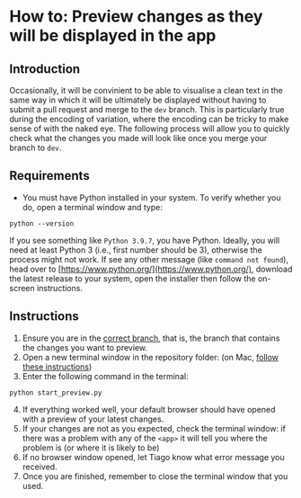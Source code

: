 # How to: Preview changes as they will be displayed in the app

## Introduction
Occasionally, it will be convinient to be able to visualise a clean text in the same way in which it will be ultimately be displayed without having to submit a pull request and merge to the `dev` branch. This is particularly true during the encoding of variation, where the encoding can be tricky to make sense of with the naked eye. The following process will allow you to quickly check what the changes you made will look like once you merge your branch to `dev`.

## Requirements
- You must have Python installed in your system. To verify whether you do, open a terminal window and type:
```
python --version
```
If you see something like `Python 3.9.7`, you have Python. Ideally, you will need at least Python 3 (i.e., first number should be 3), otherwise the process might not work. If see any other message (like `command not found`), head over to [https://www.python.org/](https://www.python.org/), download the latest release to your system, open the installer then follow the on-screen instructions.

## Instructions
1. Ensure you are in the [correct branch](../12_ensure_correct_branch/12_ensure_correct_branch.md), that is, the branch that contains the changes you want to preview.
2. Open a new terminal window in the repository folder: (on Mac, [follow these instructions](https://support.apple.com/en-gb/guide/terminal/trmlb20c7888/mac#:~:text=On%20your%20Mac%2C%20open%20a,window%3A%20Choose%20Open%20in%20Terminal.))
3. Enter the following command in the terminal:
```
python start_preview.py
```
4. If everything worked well, your default browser should have opened with a preview of your latest changes.
5. If your changes are not as you expected, check the terminal window: if there was a problem with any of the `<app>` it will tell you where the problem is (or where it is likely to be)
6. If no browser window opened, let Tiago know what error message you received.
7. Once you are finished, remember to close the terminal window that you used.